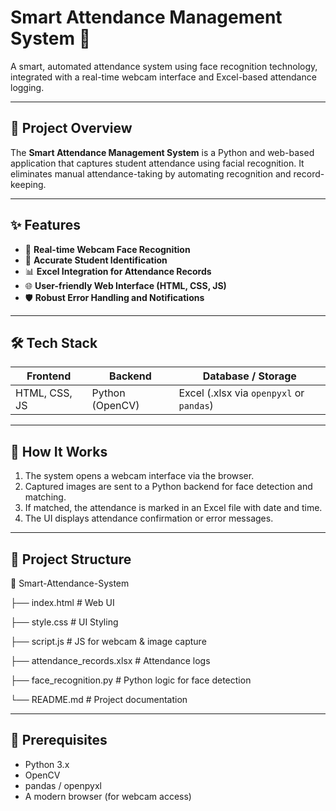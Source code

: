 # Smart Attendance Management System 📸

A smart, automated attendance system using face recognition technology, integrated with a real-time webcam interface and Excel-based attendance logging.

---

## 📌 Project Overview

The **Smart Attendance Management System** is a Python and web-based application that captures student attendance using facial recognition. It eliminates manual attendance-taking by automating recognition and record-keeping.

---

## ✨ Features

- 🎥 **Real-time Webcam Face Recognition**
- 🧠 **Accurate Student Identification**
- 📊 **Excel Integration for Attendance Records**
- 🌐 **User-friendly Web Interface (HTML, CSS, JS)**
- 🛡️ **Robust Error Handling and Notifications**

---

## 🛠️ Tech Stack

| Frontend       | Backend          | Database / Storage     |
|----------------|------------------|-------------------------|
| HTML, CSS, JS  | Python (OpenCV)  | Excel (.xlsx via `openpyxl` or `pandas`) |

---

## 🚀 How It Works

1. The system opens a webcam interface via the browser.
2. Captured images are sent to a Python backend for face detection and matching.
3. If matched, the attendance is marked in an Excel file with date and time.
4. The UI displays attendance confirmation or error messages.

---

## 📁 Project Structure

📂 Smart-Attendance-System

├── index.html # Web UI

├── style.css # UI Styling

├── script.js # JS for webcam & image capture

├── attendance_records.xlsx # Attendance logs

├── face_recognition.py # Python logic for face detection

└── README.md # Project documentation


---

## 🧪 Prerequisites

- Python 3.x
- OpenCV
- pandas / openpyxl
- A modern browser (for webcam access)



